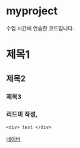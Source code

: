 # myproject
수업 시간에 연습한 코드입니다.

# 제목1
## 제목2
### 제목3
### 리드미 작성, 

`<div> test </div>`

[네이버](https://www.naver.com)
